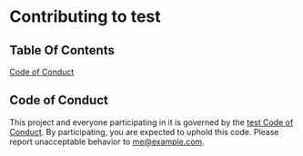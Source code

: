 # Contributing to test

## Table Of Contents

[Code of Conduct](#code-of-conduct)

## Code of Conduct

This project and everyone participating in it is governed by the [test Code of Conduct](CODE_OF_CONDUCT.md). By participating, you are expected to uphold this code. Please report unacceptable behavior to [me@example.com](mailto:me@example.com).
